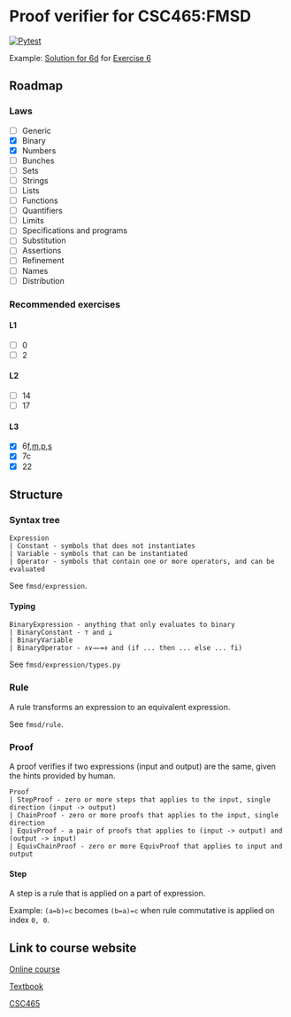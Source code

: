 # Proof verifier for CSC465:FMSD

[![Pytest](https://github.com/jimmy-zx/csc465/actions/workflows/pytest.yml/badge.svg)](https://github.com/jimmy-zx/csc465/actions/workflows/pytest.yml)

Example: [Solution for 6d](tests/fmsd/proof/test_chain.py) for [Exercise 6](https://www.cs.utoronto.ca/~hehner/aPToP/solutions/Ex6.pdf)

## Roadmap

### Laws

- [ ] Generic
- [x] Binary
- [x] Numbers
- [ ] Bunches
- [ ] Sets
- [ ] Strings
- [ ] Lists
- [ ] Functions
- [ ] Quantifiers
- [ ] Limits
- [ ] Specifications and programs
- [ ] Substitution
- [ ] Assertions
- [ ] Refinement
- [ ] Names
- [ ] Distribution

### Recommended exercises

#### L1

- [ ] 0
- [ ] 2

#### L2

- [ ] 14
- [ ] 17

#### L3

- [x] 6[f](tests/fmsd/proof/test_step.py),[m](tests/fmsd/proof/test_derived_step.py),[p](tests/fmsd/proof/test_derived_step.py),[s](tests/fmsd/proof/test_derived_step.py)
- [x] 7c
- [x] 22

## Structure

### Syntax tree

```
Expression
| Constant - symbols that does not instantiates
| Variable - symbols that can be instantiated
| Operator - symbols that contain one or more operators, and can be evaluated
```

See `fmsd/expression`.

#### Typing

```
BinaryExpression - anything that only evaluates to binary
| BinaryConstant - ⊤ and ⊥ 
| BinaryVariable
| BinaryOperator - ∧∨⇒⇐=⧧ and (if ... then ... else ... fi)
```

See `fmsd/expression/types.py`

### Rule

A rule transforms an expression to an equivalent expression.

See `fmsd/rule`.

### Proof

A proof verifies if two expressions (input and output) are the same, given the hints provided by human.

```
Proof
| StepProof - zero or more steps that applies to the input, single direction (input -> output)
| ChainProof - zero or more proofs that applies to the input, single direction
| EquivProof - a pair of proofs that applies to (input -> output) and (output -> input)
| EquivChainProof - zero or more EquivProof that applies to input and output
```

#### Step

A step is a rule that is applied on a part of expression.

Example: `(a=b)=c` becomes `(b=a)=c` when rule commutative is applied on index `0, 0`.

## Link to course website

[Online course](https://www.cs.utoronto.ca/~hehner/FMSD/)

[Textbook](https://www.cs.utoronto.ca/~hehner/aPToP/)

[CSC465](https://www.cs.toronto.edu/~hehner/465-2104/)

